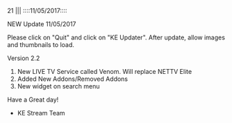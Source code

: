 21
||| 
::::11/05/2017::::

NEW Update 11/05/2017

Please click on "Quit" and click on  "KE Updater". After update, allow images and thumbnails to load.

Version 2.2
 1. New LIVE TV Service called Venom. Will replace NETTV Elite
 2. Added New Addons/Removed Addons
 3. New widget on search menu

Have a Great day!

- KE Stream Team
